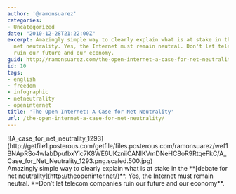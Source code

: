 ```yaml
---
author: '@ramonsuarez'
categories:
- Uncategorized
date: "2010-12-28T21:22:00Z"
excerpt: Amazingly simple way to clearly explain what is at stake in the debate for
  net neutrality. Yes, the Internet must remain neutral. Don't let telecom companies
  ruin our future and our economy.
guid: http://ramonsuarez.com/the-open-internet-a-case-for-net-neutrality
id: 10
tags:
- english
- freedom
- infographic
- netneutrality
- openinternet
title: 'The Open Internet: A Case for Net Neutrality'
url: /the-open-internet-a-case-for-net-neutrality/
---
```


[](http://theopeninter.net/ "Open Internet infographic")

<div class="p_embed p_image_embed">![A_case_for_net_neutrality_1293](http://getfile1.posterous.com/getfile/files.posterous.com/ramonsuarez/wef1BNApRSo4wlabDpufbxYic7K8WE6UKzniiCANlKVmDNeHC8oR9RtqeFkC/A_Case_for_Net_Neutrality_1293.png.scaled.500.jpg)</div>Amazingly simple way to clearly explain what is at stake in the **[debate for net neutrality](http://theopeninter.net/)**. Yes, the Internet must remain neutral. **Don’t let telecom companies ruin our future and our economy**.